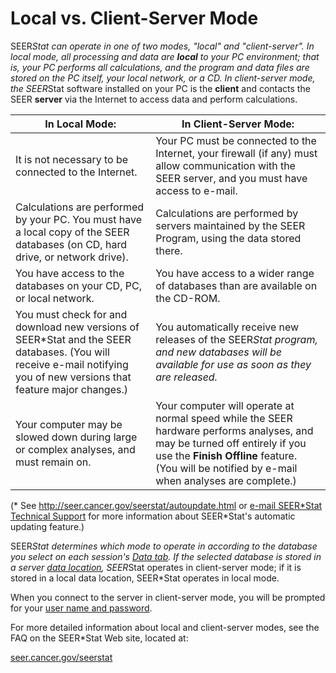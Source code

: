 # Local vs. Client-Server Mode

SEER*Stat can operate in one of two modes, "local" and "client-server". In local mode, all processing and data are **local** to your PC environment; that is, your PC performs all calculations, and the program and data files are stored on the PC itself, your local network, or a CD. In client-server mode, the SEER*Stat software installed on your PC is the **client** and contacts the SEER **server** via the Internet to access data and perform calculations.

| In Local Mode:                                               | In Client-Server Mode:                                       |
| ------------------------------------------------------------ | ------------------------------------------------------------ |
| It is not necessary to be connected to the Internet.         | Your PC must be connected to the Internet, your firewall (if any) must allow communication with the SEER server, and you must have access to e-mail. |
| Calculations are performed by your PC. You must have a local copy of the SEER databases (on CD, hard drive, or network drive). | Calculations are performed by servers maintained by the SEER Program, using the data stored there. |
| You have access to the databases on your CD, PC, or local network. | You have access to a wider range of databases than are available on the CD-ROM. |
| You must check for and download new versions of SEER*Stat and the SEER databases. (You will receive e-mail notifying you of new versions that feature major changes.) | You automatically receive new releases of the SEER*Stat program, and new databases will be available for use as soon as they are released.* |
| Your computer may be slowed down during large or complex analyses, and must remain on. | Your computer will operate at normal speed while the SEER hardware performs analyses, and may be turned off entirely if you use the **Finish Offline** feature. (You will be notified by e-mail when analyses are complete.) |

 

(* See <http://seer.cancer.gov/seerstat/autoupdate.html> or [e-mail SEER*Stat Technical Support](mailto:seerstat@imsweb.com) for more information about SEER*Stat's automatic updating feature.)

SEER*Stat determines which mode to operate in according to the database you select on each session's [Data tab](https://seer.cancer.gov/seerstat/WebHelp/Data_Tab.htm). If the selected database is stored in a server [data location](https://seer.cancer.gov/seerstat/WebHelp/Data_Locations.htm), SEER*Stat operates in client-server mode; if it is stored in a local data location, SEER*Stat operates in local mode.

When you connect to the server in client-server mode, you will be prompted for your [user name and password](https://seer.cancer.gov/seerstat/WebHelp/Logging_In_and_Your_User_Information.htm).

For more detailed information about local and client-server modes, see the FAQ on the SEER*Stat Web site, located at:

[seer.cancer.gov/seerstat](http://seer.cancer.gov/seerstat/)

 